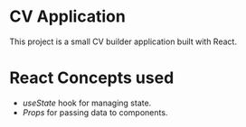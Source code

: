 # CV Application
This project is a small CV builder application built with React.

# React Concepts used
- *useState* hook for managing state.
- *Props* for passing data to components. 